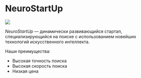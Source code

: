 # NeuroStartUp

![]([./logo.png](https://raw.githubusercontent.com/netology-ds-team/git-homeworks/main/1_self/logo.png))

*NeuroStartUp* — динамически развивающийся стартап, специализирующийся на поиске с использованием 
 новейших технологий искусственного интеллекта.

Наши преимущества:
* Высокая точность поиска
* Высокая скорость поиска
* Низкая цена
